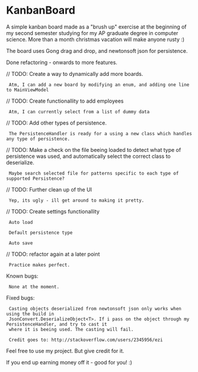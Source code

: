 # KanbanBoard
A simple kanban board made as a "brush up" exercise at the beginning
of my second semester studying for my AP graduate degree in computer science.
More than a month christmas vacation will make anyone rusty :)

The board uses Gong drag and drop, and newtonsoft json for persistence.

Done refactoring - onwards to more features.

// TODO: Create a way to dynamically add more boards.

     Atm, I can add a new board by modifying an enum, and adding one line to MainViewModel

// TODO: Create functionallity to add employees

     Atm, I can currently select from a list of dummy data

// TODO: Add other types of persistence.

     The PersistenceHandler is ready for a using a new class which handles any type of persistence.

// TODO: Make a check on the file beeing loaded to detect what type of persistence was used, and automatically select the correct class to deserialize.

     Maybe search selected file for patterns specific to each type of supported Persistence?

// TODO: Further clean up of the UI

     Yep, its ugly - ill get around to making it pretty.

// TODO: Create settings functionallity

     Auto load
     
     Default persistence type
     
     Auto save
     
// TODO: refactor again at a later point

     Practice makes perfect.

Known bugs:

     None at the moment.

Fixed bugs:

     Casting objects deserialized from newtonsoft json only works when using the build in
     JsonConvert.DeserializeObject<T>. If i pass on the object through my PersistenceHandler, and try to cast it
     where it is beeing used. The casting will fail.
     
     Credit goes to: http://stackoverflow.com/users/2345956/ezi


Feel free to use my project. But give credit for it.

If you end up earning money off it - good for you! :)
